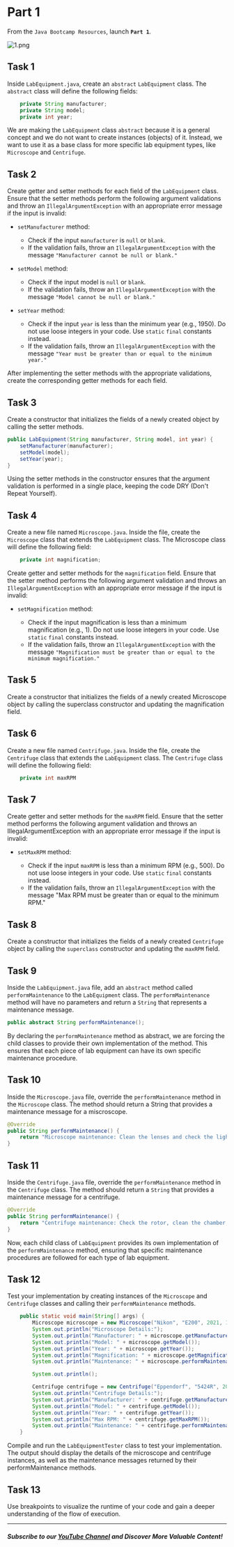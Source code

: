 # Part 1

From the `Java Bootcamp Resources`, launch **`Part 1`**.

![1.png](https://firebasestorage.googleapis.com/v0/b/learnthepart-75aed.appspot.com/o/images%2F85391d27-5dd8-4a8b-9a15-271f727a3ca6?alt=media&token=4f1b90ab-38ed-4272-abff-b4bcb4c59f87)


## Task 1
Inside `LabEquipment.java`, create an `abstract` `LabEquipment` class. The `abstract` class will define the following fields:

```java
    private String manufacturer;
    private String model;
    private int year;
```
We are making the `LabEquipment` class `abstract` because it is a general concept and we do not want to create instances (objects) of it. Instead, we want to use it as a base class for more specific lab equipment types, like `Microscope` and `Centrifuge`.


## Task 2
Create getter and setter methods for each field of the `LabEquipment` class. Ensure that the setter methods perform the following argument validations and throw an `IllegalArgumentException` with an appropriate error message if the input is invalid:

- `setManufacturer` method:

  - Check if the input `manufacturer` is `null` or `blank`.
  - If the validation fails, throw an `IllegalArgumentException` with the message `"Manufacturer cannot be null or blank."`

- `setModel` method:

  - Check if the input model is `null` or `blank`.
  - If the validation fails, throw an `IllegalArgumentException` with the message `"Model cannot be null or blank."`

- `setYear` method:
  - Check if the input `year` is less than the minimum year (e.g., 1950). Do not use loose integers in your code. Use `static` `final` constants instead.
  - If the validation fails, throw an `IllegalArgumentException` with the message `"Year must be greater than or equal to the minimum year."`

After implementing the setter methods with the appropriate validations, create the corresponding getter methods for each field.

## Task 3
Create a constructor that initializes the fields of a newly created object by calling the setter methods.

```java
public LabEquipment(String manufacturer, String model, int year) {
    setManufacturer(manufacturer);
    setModel(model);
    setYear(year);
}
```
Using the setter methods in the constructor ensures that the argument validation is performed in a single place, keeping the code DRY (Don't Repeat Yourself).

## Task 4
Create a new file named `Microscope.java`. Inside the file, create the `Microscope` class that extends the `LabEquipment` class. The Microscope class will define the following field:

```java
    private int magnification;
```

Create getter and setter methods for the `magnification` field. Ensure that the setter method performs the following argument validation and throws an `IllegalArgumentException` with an appropriate error message if the input is invalid:

 - `setMagnification` method:

    - Check if the input magnification is less than a minimum magnification (e.g., 1). Do not use loose integers in your code. Use `static` `final` constants instead.
    - If the validation fails, throw an `IllegalArgumentException` with the message `"Magnification must be greater than or equal to the minimum magnification."`


## Task 5

Create a constructor that initializes the fields of a newly created Microscope object by calling the superclass constructor and updating the magnification field.

## Task 6
Create a new file named `Centrifuge.java`. Inside the file, create the `Centrifuge` class that extends the `LabEquipment` class. The `Centrifuge` class will define the following field:

```java
    private int maxRPM
```

## Task 7

Create getter and setter methods for the `maxRPM` field. Ensure that the setter method performs the following argument validation and throws an IllegalArgumentException with an appropriate error message if the input is invalid:

- `setMaxRPM` method:

    - Check if the input `maxRPM` is less than a minimum RPM (e.g., 500). Do not use loose integers in your code. Use `static` `final` constants instead.
    - If the validation fails, throw an `IllegalArgumentException` with the message "Max RPM must be greater than or equal to the minimum RPM."

## Task 8

Create a constructor that initializes the fields of a newly created `Centrifuge` object by calling the `superclass` constructor and updating the `maxRPM` field.

## Task 9
Inside the `LabEquipment.java` file, add an `abstract` method called `performMaintenance` to the `LabEquipment` class. The `performMaintenance` method will have no parameters and return a `String` that represents a maintenance message.

```java
public abstract String performMaintenance();
```
By declaring the `performMaintenance` method as abstract, we are forcing the child classes to provide their own implementation of the method. This ensures that each piece of lab equipment can have its own specific maintenance procedure.

## Task 10
Inside the `Microscope.java` file, override the `performMaintenance` method in the `Microscope` class. The method should return a String that provides a maintenance message for a miscroscope.

```java
@Override
public String performMaintenance() {
    return "Microscope maintenance: Clean the lenses and check the light source.";
}
```

## Task 11
Inside the `Centrifuge.java` file, override the `performMaintenance` method in the `Centrifuge` class. The method should return a `String` that provides a maintenance message for a centrifuge.

```java
@Override
public String performMaintenance() {
    return "Centrifuge maintenance: Check the rotor, clean the chamber, and lubricate the spindle.";
}
```

Now, each child class of `LabEquipment` provides its own implementation of the `performMaintenance` method, ensuring that specific maintenance procedures are followed for each type of lab equipment.

## Task 12

Test your implementation by creating instances of the `Microscope` and `Centrifuge` classes and calling their `performMaintenance` methods.

```java
    public static void main(String[] args) {
        Microscope microscope = new Microscope("Nikon", "E200", 2021, 1000);
        System.out.println("Microscope Details:");
        System.out.println("Manufacturer: " + microscope.getManufacturer());
        System.out.println("Model: " + microscope.getModel());
        System.out.println("Year: " + microscope.getYear());
        System.out.println("Magnification: " + microscope.getMagnification());
        System.out.println("Maintenance: " + microscope.performMaintenance());

        System.out.println();

        Centrifuge centrifuge = new Centrifuge("Eppendorf", "5424R", 2020, 15000);
        System.out.println("Centrifuge Details:");
        System.out.println("Manufacturer: " + centrifuge.getManufacturer());
        System.out.println("Model: " + centrifuge.getModel());
        System.out.println("Year: " + centrifuge.getYear());
        System.out.println("Max RPM: " + centrifuge.getMaxRPM());
        System.out.println("Maintenance: " + centrifuge.performMaintenance());
    }
```

Compile and run the `LabEquipmentTester` class to test your implementation. The output should display the details of the microscope and centrifuge instances, as well as the maintenance messages returned by their performMaintenance methods.

## Task 13

Use breakpoints to visualize the runtime of your code and gain a deeper understanding of the flow of execution.

-----
##### Subscribe to our [YouTube Channel](https://www.youtube.com/@RayanSlim087?sub_confirmation=1) and Discover More Valuable Content!